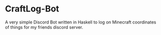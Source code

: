 # CraftLog-Bot
A very simple Discord Bot written in Haskell to log on Minecraft coordinates of things for my friends discord server.
